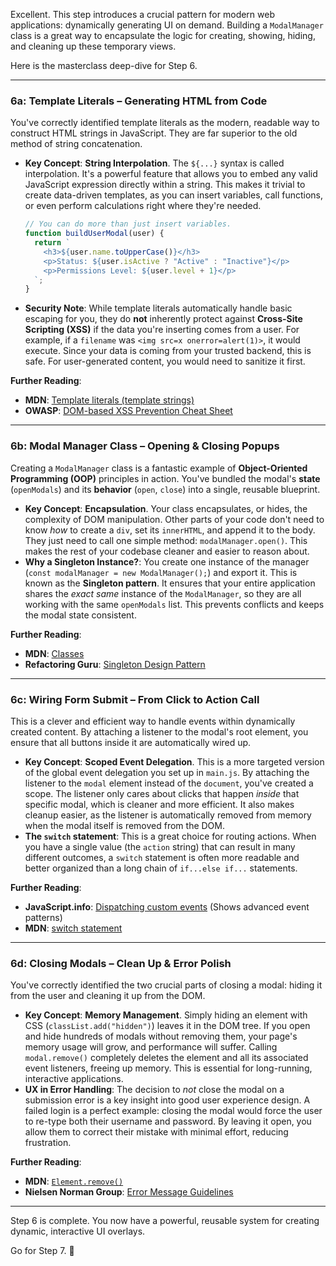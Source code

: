 Excellent. This step introduces a crucial pattern for modern web applications: dynamically generating UI on demand. Building a `ModalManager` class is a great way to encapsulate the logic for creating, showing, hiding, and cleaning up these temporary views.

Here is the masterclass deep-dive for Step 6.

---

### 6a: Template Literals – Generating HTML from Code

You've correctly identified template literals as the modern, readable way to construct HTML strings in JavaScript. They are far superior to the old method of string concatenation.

- **Key Concept**: **String Interpolation**. The `${...}` syntax is called interpolation. It's a powerful feature that allows you to embed any valid JavaScript expression directly within a string. This makes it trivial to create data-driven templates, as you can insert variables, call functions, or even perform calculations right where they're needed.

  ```javascript
  // You can do more than just insert variables.
  function buildUserModal(user) {
    return `
      <h3>${user.name.toUpperCase()}</h3>
      <p>Status: ${user.isActive ? "Active" : "Inactive"}</p>
      <p>Permissions Level: ${user.level + 1}</p>
    `;
  }
  ```

- **Security Note**: While template literals automatically handle basic escaping for you, they do **not** inherently protect against **Cross-Site Scripting (XSS)** if the data you're inserting comes from a user. For example, if a `filename` was `<img src=x onerror=alert(1)>`, it would execute. Since your data is coming from your trusted backend, this is safe. For user-generated content, you would need to sanitize it first.

**Further Reading**:

- **MDN**: [Template literals (template strings)](https://developer.mozilla.org/en-US/docs/Web/JavaScript/Reference/Template_literals)
- **OWASP**: [DOM-based XSS Prevention Cheat Sheet](https://cheatsheetseries.owasp.org/cheatsheets/DOM_based_XSS_Prevention_Cheat_Sheet.html)

---

### 6b: Modal Manager Class – Opening & Closing Popups

Creating a `ModalManager` class is a fantastic example of **Object-Oriented Programming (OOP)** principles in action. You've bundled the modal's **state** (`openModals`) and its **behavior** (`open`, `close`) into a single, reusable blueprint.

- **Key Concept**: **Encapsulation**. Your class encapsulates, or hides, the complexity of DOM manipulation. Other parts of your code don't need to know _how_ to create a `div`, set its `innerHTML`, and append it to the body. They just need to call one simple method: `modalManager.open()`. This makes the rest of your codebase cleaner and easier to reason about.
- **Why a Singleton Instance?**: You create one instance of the manager (`const modalManager = new ModalManager();`) and export it. This is known as the **Singleton pattern**. It ensures that your entire application shares the _exact same_ instance of the `ModalManager`, so they are all working with the same `openModals` list. This prevents conflicts and keeps the modal state consistent.

**Further Reading**:

- **MDN**: [Classes](https://developer.mozilla.org/en-US/docs/Web/JavaScript/Reference/Classes)
- **Refactoring Guru**: [Singleton Design Pattern](https://refactoring.guru/design-patterns/singleton)

---

### 6c: Wiring Form Submit – From Click to Action Call

This is a clever and efficient way to handle events within dynamically created content. By attaching a listener to the modal's root element, you ensure that all buttons inside it are automatically wired up.

- **Key Concept**: **Scoped Event Delegation**. This is a more targeted version of the global event delegation you set up in `main.js`. By attaching the listener to the `modal` element instead of the `document`, you've created a scope. The listener only cares about clicks that happen _inside_ that specific modal, which is cleaner and more efficient. It also makes cleanup easier, as the listener is automatically removed from memory when the modal itself is removed from the DOM.
- **The `switch` statement**: This is a great choice for routing actions. When you have a single value (the `action` string) that can result in many different outcomes, a `switch` statement is often more readable and better organized than a long chain of `if...else if...` statements.

**Further Reading**:

- **JavaScript.info**: [Dispatching custom events](https://javascript.info/dispatch-events) (Shows advanced event patterns)
- **MDN**: [switch statement](https://developer.mozilla.org/en-US/docs/Web/JavaScript/Reference/Statements/switch)

---

### 6d: Closing Modals – Clean Up & Error Polish

You've correctly identified the two crucial parts of closing a modal: hiding it from the user and cleaning it up from the DOM.

- **Key Concept**: **Memory Management**. Simply hiding an element with CSS (`classList.add("hidden")`) leaves it in the DOM tree. If you open and hide hundreds of modals without removing them, your page's memory usage will grow, and performance will suffer. Calling `modal.remove()` completely deletes the element and all its associated event listeners, freeing up memory. This is essential for long-running, interactive applications.
- **UX in Error Handling**: The decision to _not_ close the modal on a submission error is a key insight into good user experience design. A failed login is a perfect example: closing the modal would force the user to re-type both their username and password. By leaving it open, you allow them to correct their mistake with minimal effort, reducing frustration.

**Further Reading**:

- **MDN**: [`Element.remove()`](<https://www.google.com/search?q=%5Bhttps://developer.mozilla.org/en-US/docs/Web/API/Element/remove%5D(https://developer.mozilla.org/en-US/docs/Web/API/Element/remove)>)
- **Nielsen Norman Group**: [Error Message Guidelines](https://www.nngroup.com/articles/error-message-guidelines/)

---

Step 6 is complete. You now have a powerful, reusable system for creating dynamic, interactive UI overlays.

Go for Step 7. 🚀

